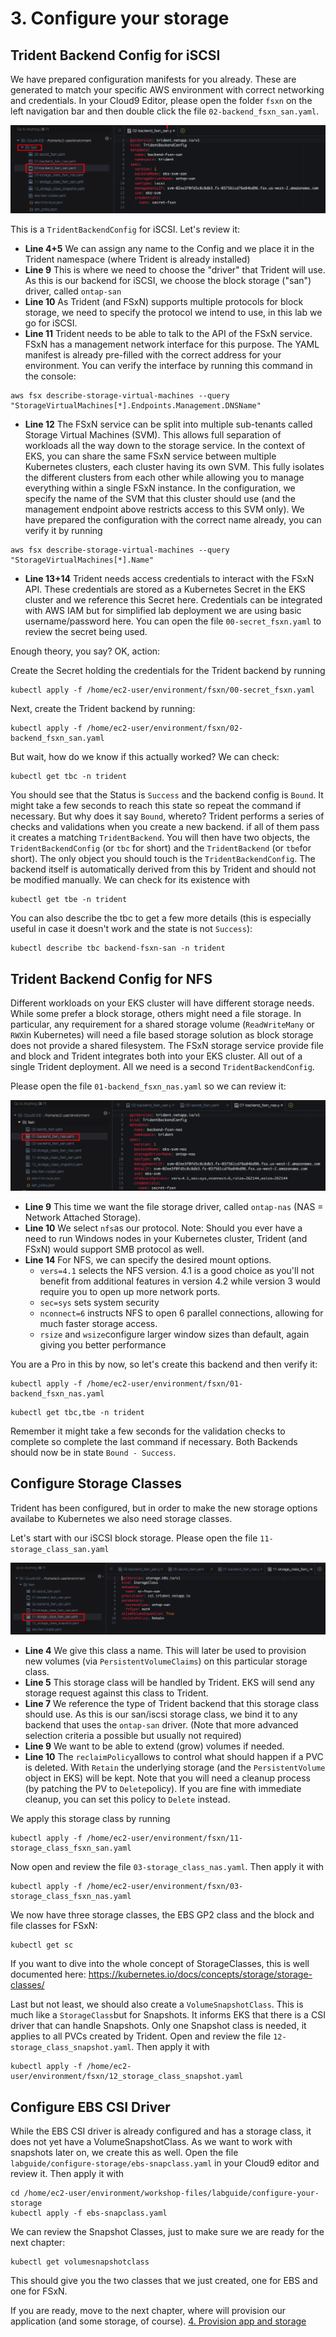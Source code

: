 # 3. Configure your storage

## Trident Backend Config for iSCSI

We have prepared configuration manifests for you already. These are generated to match your specific AWS environment with correct networking and credentials. In your Cloud9 Editor, please open the folder `fsxn` on the left navigation bar and then double click the file `02-backend_fsxn_san.yaml`.

![](images/Cloud9-backend-san.png)

This is a `TridentBackendConfig` for iSCSI. Let's review it:

- **Line 4+5** We can assign any name to the Config and we place it in the Trident namespace (where Trident is already installed)
- **Line 9** This is where we need to choose the "driver" that Trident will use. As this is our backend for iSCSI, we choose the block storage ("san") driver, called `ontap-san`
- **Line 10** As Trident (and FSxN) supports multiple protocols for block storage, we need to specify the protocol we intend to use, in this lab we go for iSCSI.
- **Line 11** Trident needs to be able to talk to the API of the FSxN service. FSxN has a management network interface for this purpose. The YAML manifest is already pre-filled with the correct address for your environment. You can verify the interface by running this command in the console:

```console
aws fsx describe-storage-virtual-machines --query "StorageVirtualMachines[*].Endpoints.Management.DNSName"
```

- **Line 12** The FSxN service can be split into multiple sub-tenants called Storage Virtual Machines (SVM). This allows full separation of workloads all the way down to the storage service. In the context of EKS, you can share the same FSxN service between multiple Kubernetes clusters, each cluster having its own SVM. This fully isolates the different clusters from each other while allowing you to manage everything within a single FSxN instance. In the configuration, we specify the name of the SVM that this cluster should use (and the management endpoint above restricts access to this SVM only). We have prepared the configuration with the correct name already, you can verify it by running

```console
aws fsx describe-storage-virtual-machines --query "StorageVirtualMachines[*].Name"
```

- **Line 13+14** Trident needs access credentials to interact with the FSxN API. These credentials are stored as a Kubernetes Secret in the EKS cluster and we reference this Secret here. Credentials can be integrated with AWS IAM but for simplified lab deployment we are using basic username/password here. You can open the file `00-secret_fsxn.yaml` to review the secret being used.

Enough theory, you say? OK, action:

Create the Secret holding the credentials for the Trident backend by running

```console
kubectl apply -f /home/ec2-user/environment/fsxn/00-secret_fsxn.yaml
```

Next, create the Trident backend by running:

```console
kubectl apply -f /home/ec2-user/environment/fsxn/02-backend_fsxn_san.yaml
```

But wait, how do we know if this actually worked? We can check:

```console
kubectl get tbc -n trident
```

You should see that the Status is `Success` and the backend config is `Bound`. It might take a few seconds to reach this state so repeat the command if necessary. But why does it say `Bound`, whereto? Trident performs a series of checks and validations when you create a new backend. if all of them pass it creates a matching `TridentBackend`. You will then have two objects, the `TridentBackendConfig` (or `tbc` for short) and the `TridentBackend` (or `tbe`for short). The only object you should touch is the `TridentBackendConfig`. The backend itself is automatically derived from this by Trident and should not be modified manually. We can check for its existence with

```console
kubectl get tbe -n trident
```

You can also describe the tbc to get a few more details (this is especially useful in case it doesn't work and the state is not `Success`):

```console
kubectl describe tbc backend-fsxn-san -n trident
```

## Trident Backend Config for NFS

Different workloads on your EKS cluster will have different storage needs. While some prefer a block storage, others might need a file storage. In particular, any requirement for a shared storage volume (`ReadWriteMany` or `RWX`in Kubernetes) will need a file based storage solution as block storage does not provide a shared filesystem. The FSxN storage service provide file and block and Trident integrates both into your EKS cluster. All out of a single Trident deployment. All we need is a second `TridentBackendConfig`.

Please open the file `01-backend_fsxn_nas.yaml` so we can review it:

![](images/Cloud9-backend-nas.png)

- **Line 9** This time we want the file storage driver, called `ontap-nas` (NAS = Network Attached Storage).
- **Line 10** We select `nfs`as our protocol. Note: Should you ever have a need to run Windows nodes in your Kubernetes cluster, Trident (and FSxN) would support SMB protocol as well.
- **Line 14** For NFS, we can specify the desired mount options.
  - `vers=4.1` selects the NFS version. 4.1 is a good choice as you'll not benefit from additional features in version 4.2 while version 3 would require you to open up more network ports.
  - `sec=sys` sets system security
  - `nconnect=6` instructs NFS to open 6 parallel connections, allowing for much faster storage access.
  - `rsize` and `wsize`configure larger window sizes than default, again giving you better performance

You are a Pro in this by now, so let's create this backend and then verify it:

```console
kubectl apply -f /home/ec2-user/environment/fsxn/01-backend_fsxn_nas.yaml
```

```console
kubectl get tbc,tbe -n trident
```

Remember it might take a few seconds for the validation checks to complete so complete the last command if necessary. Both Backends should now be in state `Bound - Success`.

## Configure Storage Classes

Trident has been configured, but in order to make the new storage options availabe to Kubernetes we also need storage classes.

Let's start with our iSCSI block storage. Please open the file `11-storage_class_san.yaml`

![](images/Cloud9-backend-sc-san.png)

- **Line 4** We give this class a name. This will later be used to provision new volumes (via `PersistentVolumeClaims`) on this particular storage class.
- **Line 5** This storage class will be handled by Trident. EKS will send any storage request against this class to Trident.
- **Line 7** We reference the type of Trident backend that this storage class should use. As this is our san/iscsi storage class, we bind it to any backend that uses the `ontap-san` driver. (Note that more advanced selection criteria a possible but usually not required)
- **Line 9** We want to be able to extend (grow) volumes if needed.
- **Line 10** The `reclaimPolicy`allows to control what should happen if a PVC is deleted. With `Retain` the underlying storage (and the `PersistentVolume` object in EKS) will be kept. Note that you will need a cleanup process (by patching the PV to `Delete`policy). If you are fine with immediate cleanup, you can set this policy to `Delete` instead.

We apply this storage class by running

```console
kubectl apply -f /home/ec2-user/environment/fsxn/11-storage_class_fsxn_san.yaml
```

Now open and review the file `03-storage_class_nas.yaml`. Then apply it with

```console
kubectl apply -f /home/ec2-user/environment/fsxn/03-storage_class_fsxn_nas.yaml
```

We now have three storage classes, the EBS GP2 class and the block and file classes for FSxN:

```console
kubectl get sc
```

If you want to dive into the whole concept of StorageClasses, this is well documented here: https://kubernetes.io/docs/concepts/storage/storage-classes/

Last but not least, we should also create a `VolumeSnapshotClass`. This is much like a `StorageClass`but for Snapshots. It informs EKS that there is a CSI driver that can handle Snapshots. Only one Snapshot class is needed, it applies to all PVCs created by Trident. Open and review the file `12-storage_class_snapshot.yaml`. Then apply it with

```console
kubectl apply -f /home/ec2-user/environment/fsxn/12_storage_class_snapshot.yaml
```

## Configure EBS CSI Driver

While the EBS CSI driver is already configured and has a storage class, it does not yet have a VolumeSnapshotClass. As we want to work with snapshots later on, we create this as well. Open the file `labguide/configure-storage/ebs-snapclass.yaml` in your Cloud9 editor and review it. Then apply it with

```console
cd /home/ec2-user/environment/workshop-files/labguide/configure-your-storage
kubectl apply -f ebs-snapclass.yaml
```

We can review the Snapshot Classes, just to make sure we are ready for the next chapter:

```console
kubectl get volumesnapshotclass
```

This should give you the two classes that we just created, one for EBS and one for FSxN.

If you are ready, move to the next chapter, where will provision our application (and some storage, of course). [4. Provision app and storage](provisoning-demoapp)
